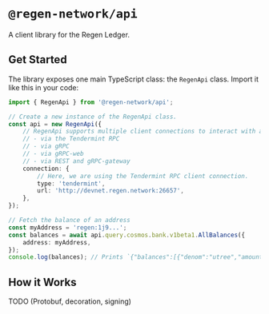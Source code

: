 # `@regen-network/api`

A client library for the Regen Ledger.

## Get Started

The library exposes one main TypeScript class: the `RegenApi` class. Import it like this in your code:

```ts
import { RegenApi } from '@regen-network/api';

// Create a new instance of the RegenApi class.
const api = new RegenApi({
	// RegenApi supports multiple client connections to interact with a node:
	// - via the Tendermint RPC
	// - via gRPC
	// - via gRPC-web
	// - via REST and gRPC-gateway
	connection: {
		// Here, we are using the Tendermint RPC client connection.
		type: 'tendermint',
		url: 'http://devnet.regen.network:26657',
	},
});

// Fetch the balance of an address
const myAddress = 'regen:1j9...';
const balances = await api.query.cosmos.bank.v1beta1.AllBalances({
	address: myAddress,
});
console.log(balances); // Prints `{"balances":[{"denom":"utree","amount":"10000000000"}],"pagination":{"total":1}}`
```

## How it Works

TODO (Protobuf, decoration, signing)
